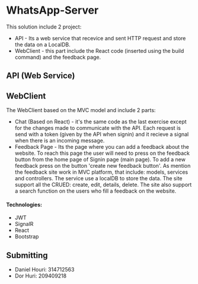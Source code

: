 # WhatsApp-Server

This solution include 2 project:
- API - Its a web service that recevice and sent HTTP request and store the data on a LocalDB.
- WebClient - this part include the React code (inserted using the build command) and the feedback page.

## API (Web Service)





## WebClient
The WebClient based on the MVC model and include 2 parts:
- Chat (Based on React) - it's the same code as the last exercise except for the changes made to communicate with the API. Each request is send with a token (given by the API when signin) and it recieve a signal when there is an incoming message.
- Feedback Page - Its the page where you can add a feedback about the website.
To reach this page the user will need to press on the feedback button from the home page of Signin page (main page).
To add a new feedback press on the button 'create new feedback button'. As mention the feedback site work in MVC platform, that include: models, services and controllers. The service use a localDB to store the data. The site support all the CRUED: create, edit, details, delete. The site also support a search function on the users who fill a feedback on the website.

#### Technologies:
- JWT
- SignalR
- React
- Bootstrap

## Submitting

- Daniel Houri: 314712563
- Dor Huri: 209409218

